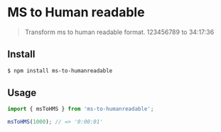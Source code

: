 # MS to Human readable

> Transform ms to human readable format. 123456789 to 34:17:36

## Install
```bash
$ npm install ms-to-humanreadable
```

## Usage

```javascript
import { msToHMS } from 'ms-to-humanreadable';

msToHMS(1000); // => '0:00:01'
```
